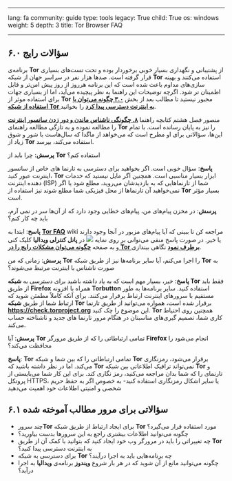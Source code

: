 

---

lang: fa
community: guide
type: tools
legacy: True
child: True
os: windows
weight: 5
depth: 3
title: Tor Browser FAQ

---

<a name="6.0"></a>
## ۶.۰ سؤالات رایج ##


برنامه‌ی **Tor** از پشتیبانی و نگهداری بسیار خوبی برخوردار بوده و تحت تست‌های بسیاری قرار گرفته است. صدها هزار نفر در سراسر جهان از شبکه **Tor** استفاده می‌کنند و بهینه سازی‌های مداوم باعث شده است که این برنامه هرروز از روز پیش امن‌تر و قابل اطمینان تر شود. اگرچه توضیحات این راهنما به نظر پیچیده می‌آید، اما از بسیاری جهات برای استفاده موثر از **Tor** مجبور نیستید تا مطالب بعد از بخش [**۳.۰ چگونه می‌توان با استفاده از شبکه Tor به اینترنت دسترسی پیدا کرد**](tor_anonymitynetwork) را بخوانید.

منصور فصل هشتم کتابچه راهنما [**۸. چگونگی ناشناس ماندن و دور زدن سانسور اینترنت**](chapter-8) را مطالعه نموده و به تازگی مطالعه راهنمای **Tor** را نیز به پایان رسانده است. با تمام این‌ها، سؤالاتی برای او مطرح است که می‌خواهد از ماگدا که سال‌هاست با شور و شوق زیاد از **Tor** استفاده می‌کند، بپرسد.


<div class="background" markdown="1"> 

**پرسش**: چرا باید از **Tor** استفاده کنم؟

**پاسخ**: سؤال خوبی است. اگر بخواهید برای دسترسی به تارنما های خاص از سانسور اینترنت عبور کنید، **Tor** ابزار بسیار مناسبی است. همچنین اگر مایل نیستید که خدمات دهنده اینترنت (ISP) شما از تارنماهایی که به بازدیدشان می‌روید، مطلع شود یا اگر نمی‌خواهید آن تارنماها از محل فیزیکی شما مطلع شوند نیز استفاده از **Tor** بسیار مؤثر است.

**پرسش**: در مخزن پیام‌های من، پیام‌های خطایی وجود دارد که از آن‌ها سر در نمی آرم، باید چه کار کنم؟

**پاسخ**: ابتدا به [**Tor FAQ**](https://trac.torproject.org/projects/tor/wiki/TheOnionRouter/TorFAQ) wiki مراجعه کن تا ببینی که آیا پیام‌های مزبور در آنجا وجود دارند یا خیر. در صورت پاسخ منفی می‌توانی بر روی نمایه ![](/sbox/screen/tor-en/88.png) در **پانل کنترلی ویدالیا** کلیک کنی و به صفحه [**چگونه می‌توان مشکلات رایج را در Tor برطرف نمود**](tor-faqandreview) نگاهی بیندازی.

**پرسش**: زمانی که من **Tor** را اجرا می‌کنم، آیا سایر برنامه‌ها نیز از طریق شبکه **Tor** به صورت ناشناس با اینترنت مرتبط می‌شوند؟

**پاسخ**: خیر، بسیار مهم است که به یاد داشته باشید برای دسترسی به **شبکه Tor** فقط باید از طریق **Firefox** همراه با افزونه **Torbutton** استفاده کنید. سایر برنامه‌ها به طور مستقیم با سرورهای اینترنت ارتباط برقرار می‌کنند. برای آنکه کاملاً مطمئن شوید که ارتباط شما از طریق **شبکه Tor** برقرار شده است، همواره می‌توانید از طریق تارنما **https://check.torproject.org** این موضوع را چک کنید. **Tor** همچنین روی احتیاط کاری شما، تصمیم گیری‌های مناسبتان در هنگام مرور تارنما های جدید و ناشناخته حساب می‌کند.

**پرسش**: آیا **Tor** تمامی ارتباطاتی را که از طریق مرورگر **Firefox** انجام می‌شود را محافظت می‌کند؟

**پاسخ**: **Tor** تمامی ارتباطاتی را که بین شما و شبکه **Tor** برقرار می‌شود، رمزنگاری می‌کند. اما در نظر داشته باشید که **Tor** نمی‌تواند ترافیک اطلاعاتی بین شبکه **Tor** و تارنمای را که شما بدان مراجعه می‌کنید، رمز نگاری کند. برای این کار شما می‌بایستی از پروتکل HTTPS، یا سایر اشکال رمزنگاری استفاده کنید- به خصوص اگر به حفظ حریم شخصی و امنیتی اطلاعات خود اهمیت می‌دهید

</div>

<a name="6.1"></a>
## ۶.۱ سؤالاتی برای مرور مطالب آموخته شده ##

- چند سرور**Tor** برای ایجاد ارتباط از طریق شبکه **Tor** مورد استفاده قرار می‌گیرد؟
- چگونه می‌توانید اطلاعات بیشتری راجع به این سرورها بدست بیاورید؟
- چه تغییراتی را باید در مرورگر وب خود ایجاد کنید که بتوانید با کمک آن از طریق **Tor** به اینترنت دسترسی پیدا کنید؟
- برای دسترسی به شبکه **Tor** چه برنامه‌هایی باید به اجرا درآیند؟
- چگونه می‌توانید مانع از آن شوید که در هر بار شروع **ویندوز** برنامه‌ی **ویدالیا** به اجرا درآید؟


